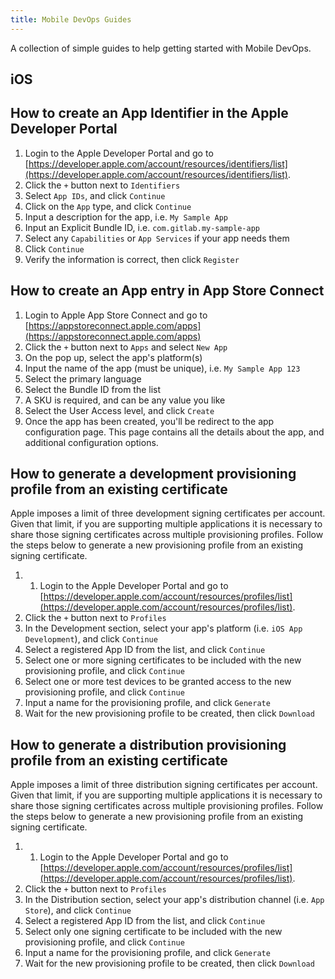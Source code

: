 ```yaml
---
title: Mobile DevOps Guides
---
```


A collection of simple guides to help getting started with Mobile DevOps.

## iOS

## How to create an App Identifier in the Apple Developer Portal

1. Login to the Apple Developer Portal and go to [https://developer.apple.com/account/resources/identifiers/list](https://developer.apple.com/account/resources/identifiers/list).
1. Click the `+` button next to `Identifiers`
1. Select `App IDs`, and click `Continue`
1. Click on the `App` type, and click `Continue`
1. Input a description for the app, i.e. `My Sample App`
1. Input an Explicit Bundle ID, i.e. `com.gitlab.my-sample-app`
1. Select any `Capabilities` or `App Services` if your app needs them
1. Click `Continue`
1. Verify the information is correct, then click `Register`

## How to create an App entry in App Store Connect

1. Login to Apple App Store Connect and go to [https://appstoreconnect.apple.com/apps](https://appstoreconnect.apple.com/apps)
1. Click the `+` button next to `Apps` and select `New App`
1. On the pop up, select the app's platform(s)
1. Input the name of the app (must be unique), i.e. `My Sample App 123`
1. Select the primary language
1. Select the Bundle ID from the list
1. A SKU is required, and can be any value you like
1. Select the User Access level, and click `Create`
1. Once the app has been created, you'll be redirect to the app configuration page. This page contains all the details about the app, and additional configuration options.

## How to generate a development provisioning profile from an existing certificate

Apple imposes a limit of three development signing certificates per account. Given that limit, if you are supporting multiple applications it is necessary to share those signing certificates across multiple provisioning profiles. Follow the steps below to generate a new provisioning profile from an existing signing certificate.

1. 1. Login to the Apple Developer Portal and go to [https://developer.apple.com/account/resources/profiles/list](https://developer.apple.com/account/resources/profiles/list).
1. Click the `+` button next to `Profiles`
1. In the Development section, select your app's platform (i.e. `iOS App Development`), and click `Continue`
1. Select a registered App ID from the list, and click `Continue`
1. Select one or more signing certificates to be included with the new provisioning profile, and click `Continue`
1. Select one or more test devices to be granted access to the new provisioning profile, and click `Continue`
1. Input a name for the provisioning profile, and click `Generate`
1. Wait for the new provisioning profile to be created, then click `Download`

## How to generate a distribution provisioning profile from an existing certificate

Apple imposes a limit of three distribution signing certificates per account. Given that limit, if you are supporting multiple applications it is necessary to share those signing certificates across multiple provisioning profiles. Follow the steps below to generate a new provisioning profile from an existing signing certificate.

1. 1. Login to the Apple Developer Portal and go to [https://developer.apple.com/account/resources/profiles/list](https://developer.apple.com/account/resources/profiles/list).
1. Click the `+` button next to `Profiles`
1. In the Distribution section, select your app's distribution channel (i.e. `App Store`), and click `Continue`
1. Select a registered App ID from the list, and click `Continue`
1. Select only one signing certificate to be included with the new provisioning profile, and click `Continue`
1. Input a name for the provisioning profile, and click `Generate`
1. Wait for the new provisioning profile to be created, then click `Download`
